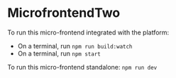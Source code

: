 # MicrofrontendTwo

To run this micro-frontend integrated with the platform:

- On a terminal, run `npm run build:watch`
- On a terminal, run `npm start`

To run this micro-frontend standalone: `npm run dev`

